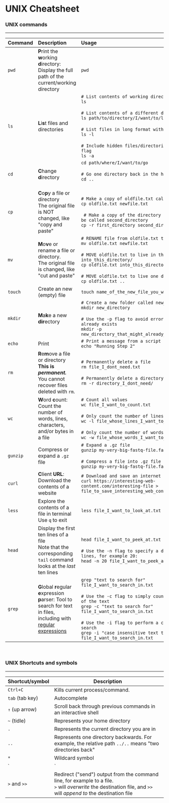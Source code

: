 # UNIX Cheatsheet


### UNIX commands

-----

Command | Description | Usage 
:-------|:-------------------------------------------------------------------------------------|:-----
`pwd` | **P**rint the **w**orking **d**irectory: Display the full path of the current/working directory | `pwd`
`ls` | **L**i**s**t files and directories |  `# List contents of working directory` <br> `ls` <br><br> `# List contents of a different directory` <br> `ls path/to/directory/I/want/to/list` <br><br> `# List files in long format with the -l flag` <br> `ls -l`  <br><br> `# Include hidden files/directories with the -a flag` <br> `ls -a` 
`cd` | **C**hange **d**irectory | `cd path/where/I/want/to/go`  <br><br> `# Go one directory back in the heirarchy` <br> `cd ..` <br><br>
`cp` | **C**o**p**y a file or directory <br> The original file is NOT changed, like "copy and paste"| `# Make a copy of oldfile.txt called newfile.txt` <br> `cp oldfile.txt newfile.txt`  <br><br> ` # Make a copy of the directory first_directory to be called second_directory` <br> `cp -r first_directory second_directory`
`mv` | **M**o**v**e or rename a file or directory. <br> The original file is changed, like "cut and paste" |  `# RENAME file from oldfile.txt to newfile.txt` <br> `mv oldfile.txt newfile.txt`  <br><br> `# MOVE oldfile.txt to live in the directory into_this_directory/`<br> `cp oldfile.txt into_this_directory/`  <br><br> `# MOVE oldfile.txt to live one directory back` <br> `cp oldfile.txt ..`
`touch` | Create an new (empty) file | `touch name_of_the_new_file_you_want_to_create.txt` 
`mkdir` | **M**a**k**e a new **dir**ectory | `# Create a new folder called new_directory` <br> `mkdir new_directory` <br><br> `# Use the -p flag to avoid errors if the directory already exists` <br> `mkdir -p new_directory_that_might_already_have_been_created`
`echo` | Print | `# Print a message from a script` <br> `echo "Running Step 2"`
`rm` | **R**e**m**ove a file or directory <br> **This is _permanent._** You cannot recover files deleted with `rm`. | `# Permanently delete a file` <br> `rm file_I_dont_need.txt` <br><br> `# Permanently delete a directory` <br> `rm -r directory_I_dont_need/`
`wc` | **W**ord **c**ount: Count the number of words, lines, characters, and/or bytes in a file | `# Count all values` <br> `wc file_I_want_to_count.txt` <br><br> `# Only count the number of lines with the -l flag` <br> `wc -l file_whose_lines_I_want_to_count.txt` <br><br> `# Only count the number of words with the -w flag` <br> `wc -w file_whose_words_I_want_to_count.txt`
`gunzip` | Compress or expand a `.gz` file |  `# Expand a .gz file` <br> `gunzip my-very-big-fastq-file.fastq.gz` <br><br> `# Compress a file into .gz file` <br> `gunzip my-very-big-fastq-file.fastq` 
`curl` | **C**lient **URL**: Download the contents of a website |  `# Download and save an internet file and save ` <br> `curl https://interesting-web-content.com/interesting-file > file_to_save_interesting_web_content_in.txt` 
`less` | Explore the contents of a file in terminal <br> Use `q` to exit | `less file_I_want_to_look_at.txt`
`head` | Display the first ten lines of a file <br> Note that the corresponding `tail` command looks at the _last_ ten lines | `head file_I_want_to_peek_at.txt` <br><br> `# Use the -n flag to specify a different number of lines, for example 20:` <br> `head -n 20 file_I_want_to_peek_at.txt`
`grep` | **G**lobal **r**egular **e**xpression **p**arser: Tool to search for text in files, including with [regular expressions](https://en.wikipedia.org/wiki/Regular_expression) | `grep "text to search for" file_I_want_to_search_in.txt` <br><br> `# Use the -c flag to simply count the occurrences of the text` <br> `grep -c "text to search for" file_I_want_to_search_in.txt` <br><br> `# Use the -i flag to perform a case insensitive search` <br> `grep -i "case insensitive text to search for" file_I_want_to_search_in.txt`


<br>

### UNIX Shortcuts and symbols

-----

Shortcut/symbol | Description
----------|-----------------------------------------------------------
`Ctrl+C` | Kills current process/command. 
`tab` (tab key) | Autocomplete
`↑` (up arrow)| Scroll back through previous commands in an interactive shell
`~` (tidle) | Represents your home directory
`.` | Represents the current directory you are in
`..` | Represents one directory backwards. For example, the relative path `../..` means "two directories back"
`*`  | Wildcard symbol
`|`  | Pipe symbol (located on the backslash key). Join a string of UNIX commands together into a "pipeline"
`>` and `>>` | Redirect ("send") output from the command line, for example to a file. <br> `>` will _overwrite_ the destination file, and `>>` will _append to_ the destination file


